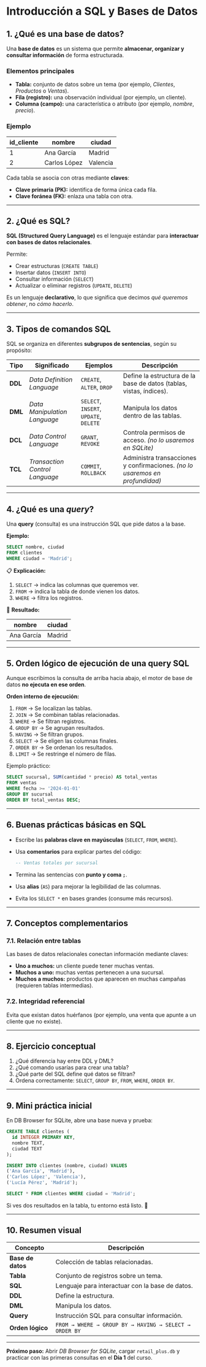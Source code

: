 # Introducción a SQL y Bases de Datos

## 1. ¿Qué es una base de datos?

Una **base de datos** es un sistema que permite **almacenar, organizar y consultar información** de forma estructurada.

### Elementos principales
- **Tabla:** conjunto de datos sobre un tema (por ejemplo, *Clientes*, *Productos* o *Ventas*).
- **Fila (registro):** una observación individual (por ejemplo, un cliente).
- **Columna (campo):** una característica o atributo (por ejemplo, *nombre*, *precio*).

### Ejemplo

| id_cliente | nombre        | ciudad    |
|-------------|---------------|------------|
| 1           | Ana García    | Madrid     |
| 2           | Carlos López  | Valencia   |

Cada tabla se asocia con otras mediante **claves**:
- **Clave primaria (PK):** identifica de forma única cada fila.
- **Clave foránea (FK):** enlaza una tabla con otra.

---

## 2. ¿Qué es SQL?

**SQL (Structured Query Language)** es el lenguaje estándar para **interactuar con bases de datos relacionales**.

Permite:
- Crear estructuras (`CREATE TABLE`)
- Insertar datos (`INSERT INTO`)
- Consultar información (`SELECT`)
- Actualizar o eliminar registros (`UPDATE`, `DELETE`)

Es un lenguaje **declarativo**, lo que significa que decimos *qué queremos obtener*, no *cómo hacerlo*.

---

## 3. Tipos de comandos SQL

SQL se organiza en diferentes **subgrupos de sentencias**, según su propósito:

| Tipo | Significado | Ejemplos | Descripción |
|------|--------------|-----------|--------------|
| **DDL** | *Data Definition Language* | `CREATE`, `ALTER`, `DROP` | Define la estructura de la base de datos (tablas, vistas, índices). |
| **DML** | *Data Manipulation Language* | `SELECT`, `INSERT`, `UPDATE`, `DELETE` | Manipula los datos dentro de las tablas. |
| **DCL** | *Data Control Language* | `GRANT`, `REVOKE` | Controla permisos de acceso. *(no lo usaremos en SQLite)* |
| **TCL** | *Transaction Control Language* | `COMMIT`, `ROLLBACK` | Administra transacciones y confirmaciones. *(no lo usaremos en profundidad)* |

---

## 4. ¿Qué es una *query*?

Una **query** (consulta) es una instrucción SQL que pide datos a la base.

**Ejemplo:**

```sql
SELECT nombre, ciudad
FROM clientes
WHERE ciudad = 'Madrid';
````

📋 **Explicación:**

1. `SELECT` → indica las columnas que queremos ver.
2. `FROM` → indica la tabla de donde vienen los datos.
3. `WHERE` → filtra los registros.

🧩 **Resultado:**

| nombre     | ciudad |
| ---------- | ------ |
| Ana García | Madrid |

---

## 5. Orden lógico de ejecución de una query SQL

Aunque escribimos la consulta de arriba hacia abajo, el motor de base de datos **no ejecuta en ese orden**.

**Orden interno de ejecución:**

1. `FROM` → Se localizan las tablas.
2. `JOIN` → Se combinan tablas relacionadas.
3. `WHERE` → Se filtran registros.
4. `GROUP BY` → Se agrupan resultados.
5. `HAVING` → Se filtran grupos.
6. `SELECT` → Se eligen las columnas finales.
7. `ORDER BY` → Se ordenan los resultados.
8. `LIMIT` → Se restringe el número de filas.

Ejemplo práctico:

````sql
SELECT sucursal, SUM(cantidad * precio) AS total_ventas
FROM ventas
WHERE fecha >= '2024-01-01'
GROUP BY sucursal
ORDER BY total_ventas DESC;
````

---

## 6. Buenas prácticas básicas en SQL

* Escribe las **palabras clave en mayúsculas** (`SELECT`, `FROM`, `WHERE`).
* Usa **comentarios** para explicar partes del código:

  ````sql
  -- Ventas totales por sucursal
  ````
* Termina las sentencias con **punto y coma `;`**.
* Usa **alias** (`AS`) para mejorar la legibilidad de las columnas.
* Evita los `SELECT *` en bases grandes (consume más recursos).

---

## 7. Conceptos complementarios

### 7.1. Relación entre tablas

Las bases de datos relacionales conectan información mediante claves:

* **Uno a muchos:** un cliente puede tener muchas ventas.
* **Muchos a uno:** muchas ventas pertenecen a una sucursal.
* **Muchos a muchos:** productos que aparecen en muchas campañas (requieren tablas intermedias).

### 7.2. Integridad referencial

Evita que existan datos huérfanos (por ejemplo, una venta que apunte a un cliente que no existe).

---

## 8. Ejercicio conceptual

1. ¿Qué diferencia hay entre DDL y DML?
2. ¿Qué comando usarías para crear una tabla?
3. ¿Qué parte del SQL define qué datos se filtran?
4. Ordena correctamente: `SELECT`, `GROUP BY`, `FROM`, `WHERE`, `ORDER BY`.

---

## 9. Mini práctica inicial

En DB Browser for SQLite, abre una base nueva y prueba:

````sql
CREATE TABLE clientes (
  id INTEGER PRIMARY KEY,
  nombre TEXT,
  ciudad TEXT
);

INSERT INTO clientes (nombre, ciudad) VALUES
('Ana García', 'Madrid'),
('Carlos López', 'Valencia'),
('Lucía Pérez', 'Madrid');

SELECT * FROM clientes WHERE ciudad = 'Madrid';
````

Si ves dos resultados en la tabla, tu entorno está listo. 🎉

---

## 10. Resumen visual

| Concepto          | Descripción                                            |
| ----------------- | ------------------------------------------------------ |
| **Base de datos** | Colección de tablas relacionadas.                      |
| **Tabla**         | Conjunto de registros sobre un tema.                   |
| **SQL**           | Lenguaje para interactuar con la base de datos.        |
| **DDL**           | Define la estructura.                                  |
| **DML**           | Manipula los datos.                                    |
| **Query**         | Instrucción SQL para consultar información.            |
| **Orden lógico**  | `FROM → WHERE → GROUP BY → HAVING → SELECT → ORDER BY` |

---

**Próximo paso:**
Abrir *DB Browser for SQLite*, cargar `retail_plus.db` y practicar con las primeras consultas en el **Día 1** del curso.